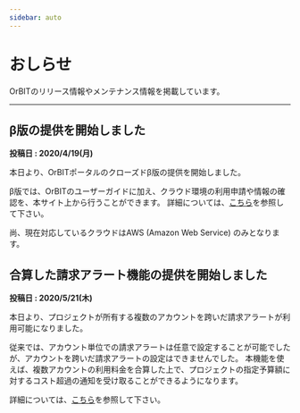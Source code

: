 ```yaml
---
sidebar: auto
---
```


# おしらせ
OrBITのリリース情報やメンテナンス情報を掲載しています。

---

## β版の提供を開始しました
<Badge text="リリース情報" type="tip" vertical="bottom"/>
<Badge text="AWS" type="note" vertical="bottom"/>

**投稿日 : 2020/4/19(月)**

本日より、OrBITポータルのクローズドβ版の提供を開始しました。

β版では、OrBITのユーザーガイドに加え、クラウド環境の利用申請や情報の確認を、本サイト上から行うことができます。
詳細については、[こちら](/guide/aws/tutorial/project-budget-alert.html)を参照して下さい。

尚、現在対応しているクラウドはAWS (Amazon Web Service) のみとなります。

## 合算した請求アラート機能の提供を開始しました
<Badge text="リリース情報" type="tip" vertical="bottom"/>
<Badge text="AWS" type="note" vertical="bottom"/>

**投稿日 : 2020/5/21(木)**

本日より、プロジェクトが所有する複数のアカウントを跨いだ請求アラートが利用可能になりました。

従来では、アカウント単位での請求アラートは任意で設定することが可能でしたが、アカウントを跨いだ請求アラートの設定はできませんでした。
本機能を使えば、複数アカウントの利用料金を合算した上で、プロジェクトの指定予算額に対するコスト超過の通知を受け取ることができるようになります。

詳細については、[こちら](/guide/aws/tutorial/project-budget-alert.html)を参照して下さい。

<br><br>
<Footer/>